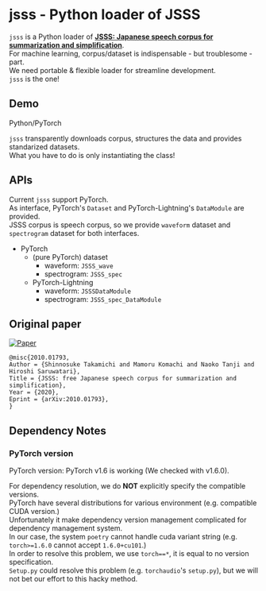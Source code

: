 # jsss - Python loader of JSSS
<!-- [![PyPI version](https://badge.fury.io/py/npvcc2016.svg)](https://badge.fury.io/py/npVCC2016) -->
<!-- ![Python Versions](https://img.shields.io/pypi/pyversions/npvcc2016.svg)   -->

`jsss` is a Python loader of **[JSSS: Japanese speech corpus 
for summarization and simplification](https://sites.google.com/site/shinnosuketakamichi/research-topics/jsss_corpus)**.  
For machine learning, corpus/dataset is indispensable - but troublesome - part.  
We need portable & flexible loader for streamline development.  
`jsss` is the one!  

## Demo

Python/PyTorch  

<!-- ```bash
pip install npvcc2016
```

```python
from npvcc2016.PyTorch.dataset.waveform import NpVCC2016

dataset = NpVCC2016(".", train=True, download=True)

for datum in dataset:
    print("Yeah, data is acquired with only two line of code!!")
    print(datum) # (datum, label) tuple provided
```  -->

`jsss` transparently downloads corpus, structures the data and provides standarized datasets.  
What you have to do is only instantiating the class!  

## APIs
Current `jsss` support PyTorch.  
As interface, PyTorch's `Dataset` and PyTorch-Lightning's `DataModule` are provided.  
JSSS corpus is speech corpus, so we provide `waveform` dataset and `spectrogram` dataset for both interfaces.  

- PyTorch
  - (pure PyTorch) dataset
    - waveform: `JSSS_wave`
    - spectrogram: `JSSS_spec`
  - PyTorch-Lightning
    - waveform: `JSSSDataModule`
    - spectrogram: `JSSS_spec_DataModule`

## Original paper
[![Paper](http://img.shields.io/badge/paper-arxiv.2010.01793-B31B1B.svg)][paper]  
<!-- https://arxiv2bibtex.org/?q=2010.01793&format=bibtex -->
```
@misc{2010.01793,
Author = {Shinnosuke Takamichi and Mamoru Komachi and Naoko Tanji and Hiroshi Saruwatari},
Title = {JSSS: free Japanese speech corpus for summarization and simplification},
Year = {2020},
Eprint = {arXiv:2010.01793},
}
```

## Dependency Notes
### PyTorch version
PyTorch version: PyTorch v1.6 is working (We checked with v1.6.0).  

For dependency resolution, we do **NOT** explicitly specify the compatible versions.  
PyTorch have several distributions for various environment (e.g. compatible CUDA version.)  
Unfortunately it make dependency version management complicated for dependency management system.  
In our case, the system `poetry` cannot handle cuda variant string (e.g. `torch>=1.6.0` cannot accept `1.6.0+cu101`.)  
In order to resolve this problem, we use `torch==*`, it is equal to no version specification.  
`Setup.py` could resolve this problem (e.g. `torchaudio`'s `setup.py`), but we will not bet our effort to this hacky method.  


[paper]:https://arxiv.org/abs/2010.01793